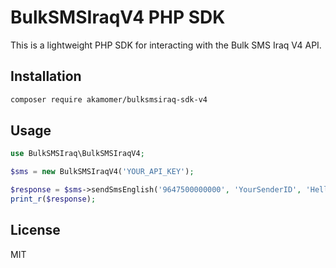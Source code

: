 # BulkSMSIraqV4 PHP SDK

This is a lightweight PHP SDK for interacting with the Bulk SMS Iraq V4 API.

## Installation

```bash
composer require akamomer/bulksmsiraq-sdk-v4
```

## Usage

```php
use BulkSMSIraq\BulkSMSIraqV4;

$sms = new BulkSMSIraqV4('YOUR_API_KEY');

$response = $sms->sendSmsEnglish('9647500000000', 'YourSenderID', 'Hello from PHP SDK!');
print_r($response);
```

## License

MIT
